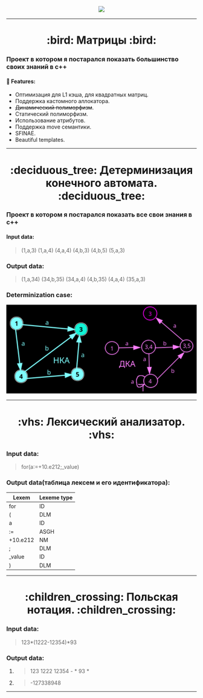 
<p align="center">
  <img src="preview-image/preview.gif">
</p>

___

<h1 align="center"> :bird: Матрицы :bird: </h1>

### Проект в котором я постарался показать большинство своиx знаний в c++
#### :wrench: Features:
* Оптимизация для L1 кэша, для квадратных матриц.
* Поддержка кастомного аллокатора.
* ~~Динамический полиморфизм~~.
* Статический полиморфизм.
* Использование атрибутов.
* Поддержка move семантики.
* SFINAE.
* Beautiful templates.

___

<h1 align="center"> :deciduous_tree: Детерминизация конечного автомата. :deciduous_tree: </h1>

### Проект в котором я постарался показать все свои знания в c++
#### Input data:
> (1,a,3) (1,a,4) (4,a,4) (4,b,3) (4,b,5) (5,a,3)
### Output data:
> (1,a,34) (34,b,35) (34,a,4) (4,b,35) (4,a,4) (35,a,3)
### Determinization case:
![gallery](preview_image/de-termination.png)

___

<h1 align="center">  :vhs: Лексический анализатор. :vhs: </h1>

### Input data:
> for(a:=+10.e212;_value)
### Output data(таблица лексем и его идентификатора):
|       Lexem       |       Lexeme type     |
|-------------------|:----------------------|
| for               | ID                    |
| (                 | DLM                   |
| a                 | ID                    |
| :=                | ASGH                  |
| +10.e212          | NM                    |
| ;                 | DLM                   |
| _value            | ID                    |
| )                 | DLM                   |

___

<h1 align="center"> :children_crossing: Польская нотация. :children_crossing: </h1>

### Input data:
> 123*(1222-12354)*93
### Output data:
1. > 123 1222 12354 - * 93 *
2. > -127338948

___

